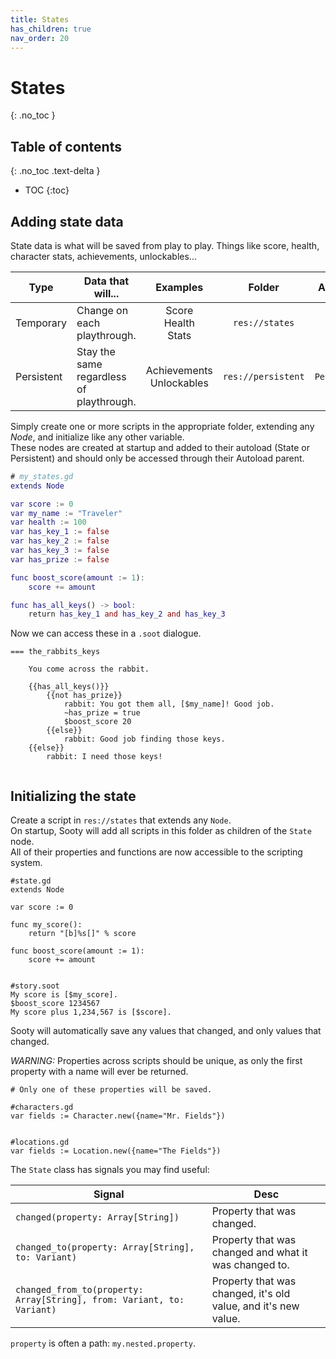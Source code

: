```yaml
---
title: States
has_children: true
nav_order: 20
---
```


# States
{: .no_toc }

## Table of contents
{: .no_toc .text-delta }

- TOC
   {:toc}

## Adding state data
State data is what will be saved from play to play. Things like score, health, character stats, achievements, unlockables...

|Type|Data that will...|Examples|Folder|Autoload|
|----|-----------|:------:|:----:|:-----------------------:|
|Temporary|Change on each playthrough.|Score<br>Health<br>Stats|`res://states`|`State`|
|Persistent|Stay the same regardless of playthrough.|Achievements<br>Unlockables|`res://persistent`|`Persistent`|

Simply create one or more scripts in the appropriate folder, extending any *Node*, and initialize like any other variable.  
These nodes are created at startup and added to their autoload (State or Persistent) and should only be accessed through their Autoload parent.

```gd
# my_states.gd
extends Node

var score := 0
var my_name := "Traveler"
var health := 100
var has_key_1 := false
var has_key_2 := false
var has_key_3 := false
var has_prize := false

func boost_score(amount := 1):
    score += amount

func has_all_keys() -> bool:
    return has_key_1 and has_key_2 and has_key_3
```

Now we can access these in a `.soot` dialogue.
<!-- {% raw %} -->

```
=== the_rabbits_keys

    You come across the rabbit.

    {{has_all_keys()}}
        {{not has_prize}}
            rabbit: You got them all, [$my_name]! Good job.
            ~has_prize = true
            $boost_score 20
        {{else}}
            rabbit: Good job finding those keys.
    {{else}}
        rabbit: I need those keys!


```
<!-- {% unraw %} -->

## Initializing the state
Create a script in `res://states` that extends any `Node`.  
On startup, Sooty will add all scripts in this folder as children of the `State` node.  
All of their properties and functions are now accessible to the scripting system.

```
#state.gd
extends Node

var score := 0

func my_score():
	return "[b]%s[]" % score

func boost_score(amount := 1):
	score += amount


#story.soot
My score is [$my_score].
$boost_score 1234567
My score plus 1,234,567 is [$score].
```

Sooty will automatically save any values that changed, and only values that changed.

*WARNING:* Properties across scripts should be unique, as only the first property with a name will ever be returned.

```
# Only one of these properties will be saved.

#characters.gd
var fields := Character.new({name="Mr. Fields"})


#locations.gd
var fields := Location.new({name="The Fields"})
```

The `State` class has signals you may find useful:  

|Signal|Desc|
|------|----|
|`changed(property: Array[String])`|Property that was changed.|
|`changed_to(property: Array[String], to: Variant)`|Property that was changed and what it was changed to.|
|`changed_from_to(property: Array[String], from: Variant, to: Variant)`|Property that was changed, it's old value, and it's new value.|

`property` is often a path: `my.nested.property`.
